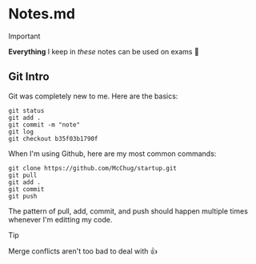 # Notes.md
> [!IMPORTANT]
> **Everything** I keep in _these_ notes can be used on exams :sauropod:

## Git Intro
Git was completely new to me. Here are the basics:
```
git status
git add .
git commit -m "note"
git log
git checkout b35f03b1790f
```
When I'm using Github, here are my most common commands:
```
git clone https://github.com/McChug/startup.git
git pull
git add .
git commit
git push
```
The pattern of pull, add, commit, and push should happen multiple times whenever I'm editting my code.
> [!TIP]
> Merge conflicts aren't too bad to deal with :thumbsup:
